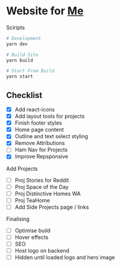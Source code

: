 # Website for [Me](westbrookdaniel.com)

Sciripts

```bash
# Development
yarn dev

# Build Site
yarn build

# Start From Build
yarn start
```

## Checklist

- [x] Add react-icons
- [x] Add layout tools for projects
- [x] Finish footer styles
- [x] Home page content
- [x] Outline and text select styling
- [x] Remove Attributions
- [ ] Ham Nav for Projects
- [x] Improve Repsponsive

Add Projects

- [ ] Proj Stories for Reddit
- [ ] Proj Space of the Day
- [ ] Proj Distinctive Homes WA
- [ ] Proj TeaHome
- [ ] Add Side Projects page / links

Finalising

- [ ] Optimise build
- [ ] Hover effects
- [ ] SEO
- [ ] Host logo on backend
- [ ] Hidden until loaded logo and hero image
